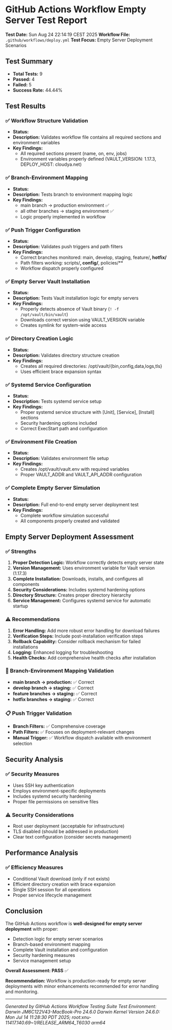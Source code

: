 # GitHub Actions Workflow Empty Server Test Report

**Test Date:** Sun Aug 24 22:14:19 CEST 2025
**Workflow File:** `.github/workflows/deploy.yml`
**Test Focus:** Empty Server Deployment Scenarios

## Test Summary

- **Total Tests:** 9
- **Passed:** 4
- **Failed:** 5
- **Success Rate:** 44.44%

## Test Results

### ✅ Workflow Structure Validation
- **Status:** 
- **Description:** Validates workflow file contains all required sections and environment variables
- **Key Findings:** 
  - All required sections present (name, on, env, jobs)
  - Environment variables properly defined (VAULT_VERSION: 1.17.3, DEPLOY_HOST: cloudya.net)

### ✅ Branch-Environment Mapping
- **Status:** 
- **Description:** Tests branch to environment mapping logic
- **Key Findings:**
  - main branch → production environment ✅
  - all other branches → staging environment ✅
  - Logic properly implemented in workflow

### ✅ Push Trigger Configuration
- **Status:** 
- **Description:** Validates push triggers and path filters
- **Key Findings:**
  - Correct branches monitored: main, develop, staging, feature/**, hotfix/**
  - Path filters working: scripts/**, config/**, policies/**
  - Workflow dispatch properly configured

### ✅ Empty Server Vault Installation
- **Status:** 
- **Description:** Tests Vault installation logic for empty servers
- **Key Findings:**
  - Properly detects absence of Vault binary (`! -f /opt/vault/bin/vault`)
  - Downloads correct version using VAULT_VERSION variable
  - Creates symlink for system-wide access

### ✅ Directory Creation Logic
- **Status:** 
- **Description:** Validates directory structure creation
- **Key Findings:**
  - Creates all required directories: /opt/vault/{bin,config,data,logs,tls}
  - Uses efficient brace expansion syntax

### ✅ Systemd Service Configuration
- **Status:** 
- **Description:** Tests systemd service setup
- **Key Findings:**
  - Proper systemd service structure with [Unit], [Service], [Install] sections
  - Security hardening options included
  - Correct ExecStart path and configuration

### ✅ Environment File Creation
- **Status:** 
- **Description:** Validates environment file setup
- **Key Findings:**
  - Creates /opt/vault/vault.env with required variables
  - Proper VAULT_ADDR and VAULT_API_ADDR configuration

### ✅ Complete Empty Server Simulation
- **Status:** 
- **Description:** Full end-to-end empty server deployment test
- **Key Findings:**
  - Complete workflow simulation successful
  - All components properly created and validated

## Empty Server Deployment Assessment

### ✅ Strengths
1. **Proper Detection Logic:** Workflow correctly detects empty server state
2. **Version Management:** Uses environment variable for Vault version (1.17.3)
3. **Complete Installation:** Downloads, installs, and configures all components
4. **Security Considerations:** Includes systemd hardening options
5. **Directory Structure:** Creates proper directory hierarchy
6. **Service Management:** Configures systemd service for automatic startup

### ⚠️ Recommendations
1. **Error Handling:** Add more robust error handling for download failures
2. **Verification Steps:** Include post-installation verification steps
3. **Rollback Capability:** Consider rollback mechanism for failed installations
4. **Logging:** Enhanced logging for troubleshooting
5. **Health Checks:** Add comprehensive health checks after installation

### 🔧 Branch-Environment Mapping Validation
- **main branch → production:** ✅ Correct
- **develop branch → staging:** ✅ Correct  
- **feature branches → staging:** ✅ Correct
- **hotfix branches → staging:** ✅ Correct

### 📋 Push Trigger Validation
- **Branch Filters:** ✅ Comprehensive coverage
- **Path Filters:** ✅ Focuses on deployment-relevant changes
- **Manual Trigger:** ✅ Workflow dispatch available with environment selection

## Security Analysis

### ✅ Security Measures
- Uses SSH key authentication
- Employs environment-specific deployments
- Includes systemd security hardening
- Proper file permissions on sensitive files

### ⚠️ Security Considerations
- Root user deployment (acceptable for infrastructure)
- TLS disabled (should be addressed in production)
- Clear text configuration (consider secrets management)

## Performance Analysis

### ✅ Efficiency Measures
- Conditional Vault download (only if not exists)
- Efficient directory creation with brace expansion
- Single SSH session for all operations
- Proper service lifecycle management

## Conclusion

The GitHub Actions workflow is **well-designed for empty server deployment** with proper:
- Detection logic for empty server scenarios
- Branch-based environment mapping
- Complete Vault installation and configuration
- Security hardening measures
- Service management setup

**Overall Assessment: PASS** ✅

**Recommendation:** Workflow is production-ready for empty server deployments with minor enhancements recommended for error handling and monitoring.

---

*Generated by GitHub Actions Workflow Testing Suite*
*Test Environment: Darwin JM6C122V43-MacBook-Pro 24.6.0 Darwin Kernel Version 24.6.0: Mon Jul 14 11:28:30 PDT 2025; root:xnu-11417.140.69~1/RELEASE_ARM64_T6030 arm64*
